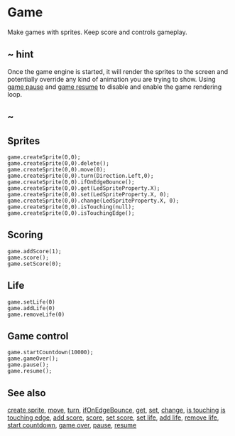 # Game

Make games with sprites. Keep score and controls gameplay.

## ~ hint

Once the game engine is started, it will render the sprites to the screen and potentially override any kind of animation you are trying to show. Using [game pause](/reference/game/pause) and [game resume](/reference/game/resume) to disable and enable the game rendering loop.

## ~

## Sprites

```cards
game.createSprite(0,0);
game.createSprite(0,0).delete();
game.createSprite(0,0).move(0);
game.createSprite(0,0).turn(Direction.Left,0);
game.createSprite(0,0).ifOnEdgeBounce();
game.createSprite(0,0).get(LedSpriteProperty.X);
game.createSprite(0,0).set(LedSpriteProperty.X, 0);
game.createSprite(0,0).change(LedSpriteProperty.X, 0);
game.createSprite(0,0).isTouching(null);
game.createSprite(0,0).isTouchingEdge();
```

## Scoring

```cards
game.addScore(1);
game.score();
game.setScore(0);
```

## Life

```cards
game.setLife(0)
game.addLife(0)
game.removeLife(0)
```

## Game control

```cards
game.startCountdown(10000);
game.gameOver();
game.pause();
game.resume();
```

## See also

[create sprite](/reference/game/create-sprite), [move](/reference/game/move), [turn](/reference/game/turn), [ifOnEdgeBounce](/reference/game/if-on-edge-bounce), [get](/reference/game/get), [set](/reference/game/set), [change](/reference/game/change), [is touching](/reference/game/is-touching) [is touching edge](/reference/game/is-touching-edge), [add score](/reference/game/add-score), [score](/reference/game/score), [set score](/reference/game/set-score), [set life](/reference/game/set-life), [add life](/reference/game/add-life), [remove life](/reference/game/remove-life), [start countdown](/reference/game/start-countdown), [game over](/reference/game/game-over), [pause](/reference/game/pause), [resume](/reference/game/resume)